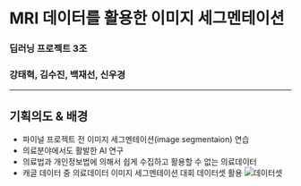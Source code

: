 # MRI 데이터를 활용한 이미지 세그멘테이션 

### 딥러닝 프로젝트 3조
### 강태혁, 김수진, 백재선, 신우경
___

## 기획의도 & 배경
- 파이널 프로젝트 전 이미지 세그멘테이션(image segmentaion) 연습
- 의료분야에서도 활발한 AI 연구
- 의료법과 개인정보법에 의해서 쉽게 수집하고 활용할 수 없는 의료데이터
- 캐글 데이터 중 의료데이터 이미지 세그멘테이션 대회 데이터셋 활용
![데이터셋](https://www.kaggle.com/competitions/uw-madison-gi-tract-image-segmentation/data)
 
